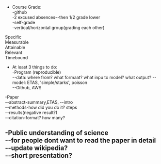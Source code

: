 * Course Grade:  
-github  
-2 excused absences--then 1/2 grade lower  
-self-grade  
-vertical/horizontal group(grading each other)  

Specific  
Measurable  
Attainable  
Relevant  
Timebound  

* At least 3 things to do:  
-Program (reproducible)  
--data: where from? what formaat? what inpu to model? what output?
--model: ETAS, 'simple/starks', poisson  
--Github, AWS  

-Paper  
--abstract-summary,ETAS,
--intro  
--methods-how did you do it? steps  
--results(negative result?)  
--citation-format? how many?  

-Public understanding of science  
--for people dont want to read the paper in detail  
--update wikipedia?  
--short presentation?  
--
